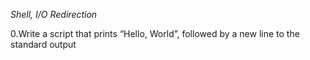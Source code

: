 *Shell, I/O Redirection*

0.Write a script that prints “Hello, World”, followed by a new line to the standard output
